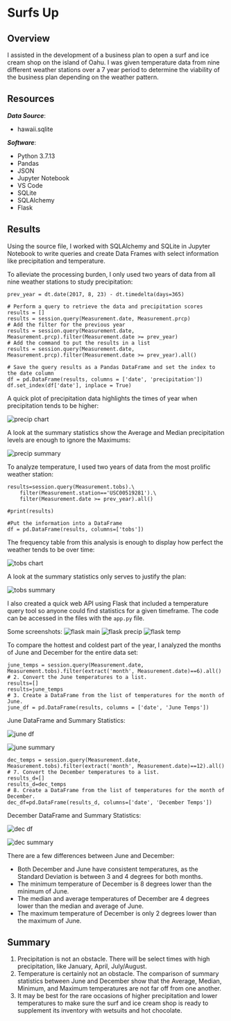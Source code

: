 # Surfs Up
## Overview
I assisted in the development of a business plan to open a surf and ice cream shop on the island of Oahu.  I was given temperature data from nine different weather stations over a 7 year period to determine the viability of the business plan depending on the weather pattern.

## Resources
***Data Source***: 
- hawaii.sqlite

***Software***: 
- Python 3.7.13
- Pandas
- JSON
- Jupyter Notebook
- VS Code
- SQLite
- SQLAlchemy
- Flask

## Results
Using the source file, I worked with SQLAlchemy and SQLite in Jupyter Notebook to write queries and create Data Frames with select information like precipitation and temperature.

To alleviate the processing burden, I only used two years of data from all nine weather stations to study precipitation:
```
prev_year = dt.date(2017, 8, 23) - dt.timedelta(days=365)

# Perform a query to retrieve the data and precipitation scores
results = []
results = session.query(Measurement.date, Measurement.prcp)
# Add the filter for the previous year
results = session.query(Measurement.date, Measurement.prcp).filter(Measurement.date >= prev_year)
# Add the command to put the results in a list
results = session.query(Measurement.date, Measurement.prcp).filter(Measurement.date >= prev_year).all()

# Save the query results as a Pandas DataFrame and set the index to the date column
df = pd.DataFrame(results, columns = ['date', 'precipitation'])
df.set_index(df['date'], inplace = True)
```

A quick plot of precipitation data highlights the times of year when precipitation tends to be higher:

![precip chart](https://github.com/jakatz87/surfs_up/blob/main/precip_plot.png)

A look at the summary statistics show the Average and Median precipitation levels are enough to ignore the Maximums:

![precip summary](https://github.com/jakatz87/surfs_up/blob/main/precip_describe.png)

To analyze temperature, I used two years of data from the most prolific weather station:
```
results=session.query(Measurement.tobs).\
    filter(Measurement.station=='USC00519281').\
    filter(Measurement.date >= prev_year).all()

#print(results)

#Put the information into a DataFrame
df = pd.DataFrame(results, columns=['tobs'])
```

The frequency table from this analysis is enough to display how perfect the weather tends to be over time:

![tobs chart](https://github.com/jakatz87/surfs_up/blob/main/temps_pop_station.png)

A look at the summary statistics only serves to justify the plan:

![tobs summary](https://github.com/jakatz87/surfs_up/blob/main/temps_describe.png)

I also created a quick web API using Flask that included a temperature query tool so anyone could find statistics for a given timeframe.
The code can be accessed in the files with the `app.py` file.

Some screenshots:
![flask main](https://github.com/jakatz87/surfs_up/blob/main/Flask_main.png)
![flask precip](https://github.com/jakatz87/surfs_up/blob/main/Flask_precip.png)
![flask temp](https://github.com/jakatz87/surfs_up/blob/main/Flask_temps.png)

To compare the hottest and coldest part of the year, I analyzed the months of June and December for the entire data set:
```
june_temps = session.query(Measurement.date, Measurement.tobs).filter(extract('month', Measurement.date)==6).all()
# 2. Convert the June temperatures to a list.
results=[]
results=june_temps
# 3. Create a DataFrame from the list of temperatures for the month of June. 
june_df = pd.DataFrame(results, columns = ['date', 'June Temps'])
```

June DataFrame and Summary Statistics:

![june df](https://github.com/jakatz87/surfs_up/blob/main/june_df.png)

![june summary](https://github.com/jakatz87/surfs_up/blob/main/june_describe.png)

```
dec_temps = session.query(Measurement.date, Measurement.tobs).filter(extract('month', Measurement.date)==12).all()
# 7. Convert the December temperatures to a list.
results_d=[]
results_d=dec_temps
# 8. Create a DataFrame from the list of temperatures for the month of December. 
dec_df=pd.DataFrame(results_d, columns=['date', 'December Temps'])
```

December DataFrame and Summary Statistics:

![dec df](https://github.com/jakatz87/surfs_up/blob/main/dec_df.png)

![dec summary](https://github.com/jakatz87/surfs_up/blob/main/dec_describe.png)

There are a few differences between June and December:
- Both December and June have consistent temperatures, as the Standard Deviation is between 3 and 4 degrees for both months.
- The minimum temperature of December is 8 degrees lower than the minimum of June.
- The median and average temperatures of December are 4 degrees lower than the median and average of June.
- The maximum temperature of December is only 2 degrees lower than the maximum of June.

## Summary
1. Precipitation is not an obstacle. There will be select times with high precipitation, like January, April, July/August.
2. Temperature is certainly not an obstacle. The comparison of summary statistics between June and December show that the Average, Median, Minimum, and Maximum temperatures are not far off from one another.
3. It may be best for the rare occasions of higher precipitation and lower temperatures to make sure the surf and ice cream shop is ready to supplement its inventory with wetsuits and hot chocolate.  
